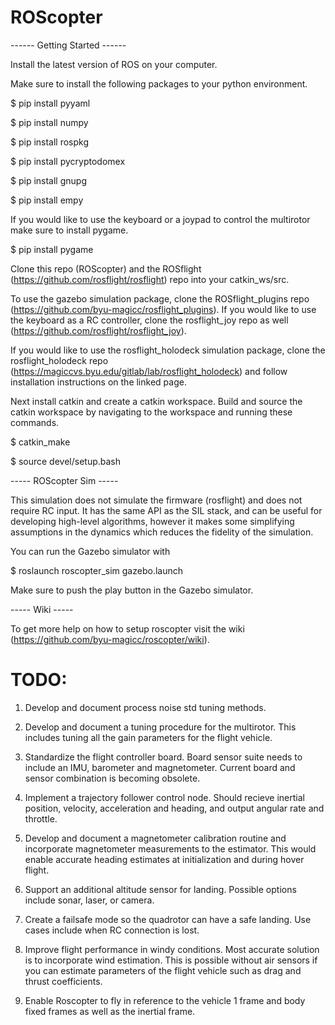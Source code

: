 ROScopter
=========

------ Getting Started ------

Install the latest version of ROS on your computer.

Make sure to install the following packages to your python environment.

$ pip install pyyaml

$ pip install numpy

$ pip install rospkg

$ pip install pycryptodomex

$ pip install gnupg

$ pip install empy

If you would like to use the keyboard or a joypad to control the multirotor make sure to install pygame.

$ pip install pygame

Clone this repo (ROScopter) and the ROSflight (https://github.com/rosflight/rosflight) repo into your catkin_ws/src.

To use the gazebo simulation package, clone the ROSflight_plugins repo (https://github.com/byu-magicc/rosflight_plugins). If you would like to use the keyboard as a RC controller, clone the rosflight_joy repo as well (https://github.com/rosflight/rosflight_joy).

If you would like to use the rosflight_holodeck simulation package, clone the rosflight_holodeck repo (https://magiccvs.byu.edu/gitlab/lab/rosflight_holodeck) and follow installation instructions on the linked page.

Next install catkin and create a catkin workspace. Build and source the catkin workspace by navigating to the workspace and running these commands.

$ catkin_make

$ source devel/setup.bash


----- ROScopter Sim -----

This simulation does not simulate the firmware (rosflight) and does not require RC input. It has the same API as the SIL stack, and can be useful for developing high-level algorithms, however it makes some simplifying assumptions in the dynamics which reduces the fidelity of the simulation.

You can run the Gazebo simulator with

$ roslaunch roscopter_sim gazebo.launch

Make sure to push the play button in the Gazebo simulator.

----- Wiki -----

To get more help on how to setup roscopter visit the wiki (https://github.com/byu-magicc/roscopter/wiki).

# TODO: #

1. Develop and document process noise std tuning methods.

2. Develop and document a tuning procedure for the multirotor. This includes tuning all the gain parameters for the flight vehicle.

3. Standardize the flight controller board. Board sensor suite needs to include an IMU, barometer and magnetometer. Current board and sensor combination is becoming obsolete.

4. Implement a trajectory follower control node. Should recieve inertial position, velocity, acceleration and heading, and output angular rate and throttle.

5. Develop and document a magnetometer calibration routine and incorporate magnetometer measurements to the estimator. This would enable accurate heading estimates at initialization and during hover flight.

6. Support an additional altitude sensor for landing. Possible options include sonar, laser, or camera.

7. Create a failsafe mode so the quadrotor can have a safe landing. Use cases include when RC connection is lost.

8. Improve flight performance in windy conditions. Most accurate solution is to incorporate wind estimation. This is possible without air sensors if you can estimate parameters of the flight vehicle such as drag and thrust coefficients.

9. Enable Roscopter to fly in reference to the vehicle 1 frame and body fixed frames as well as the inertial frame.
